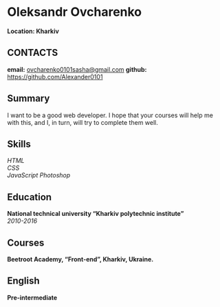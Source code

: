 # Oleksandr Ovcharenko #
**Location: Kharkiv**
  
## CONTACTS ##  
**email:** ovcharenko0101sasha@gmail.com 
**github:** https://github.com/Alexander0101  

## Summary ##  
I want to be a good web developer.
I hope that your courses will help me with this, and I, in turn, will try to complete them well.

## Skills ##  
*HTML*   
*CSS*  
*JavaScript*
*Photoshop*

## Education ##  
**National technical university “Kharkiv polytechnic institute”**  
*2010-2016*  

## Courses ##
**Beetroot Academy, “Front-end”, Kharkiv, Ukraine.**

## English ##     
**Pre-intermediate** 